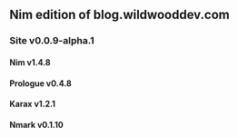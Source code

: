 ## Nim edition of blog.wildwooddev.com

### Site v0.0.9-alpha.1

#### Nim v1.4.8

#### Prologue v0.4.8

#### Karax v1.2.1

#### Nmark v0.1.10
